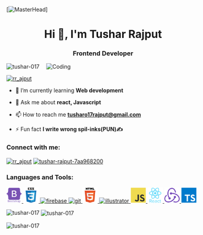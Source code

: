 [![MasterHead](https://www.animaapp.com/blog/wp-content/uploads/2021/07/1840x1142-4.gif)]

<h1 align="center">Hi 👋, I'm Tushar Rajput</h1>
<h3 align="center">Frontend Developer</h3>
<img align="right" alt="Coding" width="400" src="https://i.pinimg.com/originals/fa/da/ac/fadaaccbe42be76393b341017b735367.gif">

<p align="left"> <img src="https://komarev.com/ghpvc/?username=tushar-017&label=Profile%20views&color=0e75b6&style=flat" alt="tushar-017" /> </p>

<p align="left"> <a href="https://twitter.com/rr_ajput" target="blank"><img src="https://img.shields.io/twitter/follow/rr_ajput?logo=twitter&style=for-the-badge" alt="rr_ajput" /></a> </p>

- 🌱 I’m currently learning **Web development**

- 💬 Ask me about **react, Javascript**

- 📫 How to reach me **tusharo17rajput@gmail.com**

- ⚡ Fun fact **I write wrong spil-inks(PUN)✍️**

<h3 align="left">Connect with me:</h3>
<p align="left">
<a href="https://twitter.com/rr_ajput" target="blank"><img align="center" src="https://raw.githubusercontent.com/rahuldkjain/github-profile-readme-generator/master/src/images/icons/Social/twitter.svg" alt="rr_ajput" height="30" width="40" /></a>
<a href="https://linkedin.com/in/tushar-rajput-7aa968200" target="blank"><img align="center" src="https://raw.githubusercontent.com/rahuldkjain/github-profile-readme-generator/master/src/images/icons/Social/linked-in-alt.svg" alt="tushar-rajput-7aa968200" height="30" width="40" /></a>
</p>

<h3 align="left">Languages and Tools:</h3>
<p align="left"> <a href="https://getbootstrap.com" target="_blank" rel="noreferrer"> <img src="https://raw.githubusercontent.com/devicons/devicon/master/icons/bootstrap/bootstrap-plain-wordmark.svg" alt="bootstrap" width="40" height="40"/> </a> <a href="https://www.w3schools.com/css/" target="_blank" rel="noreferrer"> <img src="https://raw.githubusercontent.com/devicons/devicon/master/icons/css3/css3-original-wordmark.svg" alt="css3" width="40" height="40"/> </a> <a href="https://firebase.google.com/" target="_blank" rel="noreferrer"> <img src="https://www.vectorlogo.zone/logos/firebase/firebase-icon.svg" alt="firebase" width="40" height="40"/> </a> <a href="https://git-scm.com/" target="_blank" rel="noreferrer"> <img src="https://www.vectorlogo.zone/logos/git-scm/git-scm-icon.svg" alt="git" width="40" height="40"/> </a> <a href="https://www.w3.org/html/" target="_blank" rel="noreferrer"> <img src="https://raw.githubusercontent.com/devicons/devicon/master/icons/html5/html5-original-wordmark.svg" alt="html5" width="40" height="40"/> </a> <a href="https://www.adobe.com/in/products/illustrator.html" target="_blank" rel="noreferrer"> <img src="https://www.vectorlogo.zone/logos/adobe_illustrator/adobe_illustrator-icon.svg" alt="illustrator" width="40" height="40"/> </a> <a href="https://developer.mozilla.org/en-US/docs/Web/JavaScript" target="_blank" rel="noreferrer"> <img src="https://raw.githubusercontent.com/devicons/devicon/master/icons/javascript/javascript-original.svg" alt="javascript" width="40" height="40"/> </a> <a href="https://reactjs.org/" target="_blank" rel="noreferrer"> <img src="https://raw.githubusercontent.com/devicons/devicon/master/icons/react/react-original-wordmark.svg" alt="react" width="40" height="40"/> </a> <a href="https://redux.js.org" target="_blank" rel="noreferrer"> <img src="https://raw.githubusercontent.com/devicons/devicon/master/icons/redux/redux-original.svg" alt="redux" width="40" height="40"/> </a> <a href="https://www.typescriptlang.org/" target="_blank" rel="noreferrer"> <img src="https://raw.githubusercontent.com/devicons/devicon/master/icons/typescript/typescript-original.svg" alt="typescript" width="40" height="40"/> </a> </p>

<p><img align="left" src="https://github-readme-stats.vercel.app/api/top-langs?username=tushar-017&show_icons=true&locale=en&layout=compact" alt="tushar-017" /></p>

<p>&nbsp;<img align="center" src="https://github-readme-stats.vercel.app/api?username=tushar-017&show_icons=true&locale=en" alt="tushar-017" /></p>

<p><img align="center" src="https://github-readme-streak-stats.herokuapp.com/?user=tushar-017&" alt="tushar-017" /></p>

